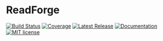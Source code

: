 # ReadForge

[![Build Status](https://github.com/Periareion/ReadForge.jl/actions/workflows/CI.yml/badge.svg?branch=dev)](https://github.com/Periareion/ReadForge.jl/actions/workflows/CI.yml?query=branch%3Adev)
[![Coverage](https://codecov.io/gh/Periareion/ReadForge.jl/branch/dev/graph/badge.svg)](https://codecov.io/gh/Periareion/ReadForge.jl)
[![Latest Release](https://img.shields.io/github/release/Periareion/ReadForge.jl.svg)](https://github.com/Periareion/ReadForge.jl/releases/latest)
[![Documentation](https://img.shields.io/badge/docs-stable-blue.svg)](https://periareion.github.io/ReadForge.jl/dev/)
[![MIT license](https://img.shields.io/badge/license-MIT-green.svg)](https://github.com/Periareion/ReadForge.jl/LICENSE)
